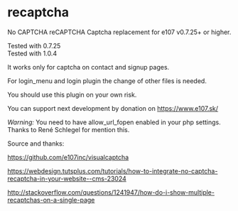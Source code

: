 # recaptcha
No CAPTCHA reCAPTCHA  Captcha replacement for e107 v0.7.25+ or higher. 

Tested with 0.7.25  
Tested with 1.0.4

It works only for captcha on contact and signup pages.

For login_menu and login plugin the change of other files is needed.

You should use this plugin on your own risk.

You can support next development by donation on https://www.e107.sk/

*Warning:*
You need to have allow_url_fopen enabled in your php settings.
Thanks to René Schlegel for mention this.


Source and thanks:

https://github.com/e107inc/visualcaptcha
 
https://webdesign.tutsplus.com/tutorials/how-to-integrate-no-captcha-recaptcha-in-your-website--cms-23024

http://stackoverflow.com/questions/1241947/how-do-i-show-multiple-recaptchas-on-a-single-page